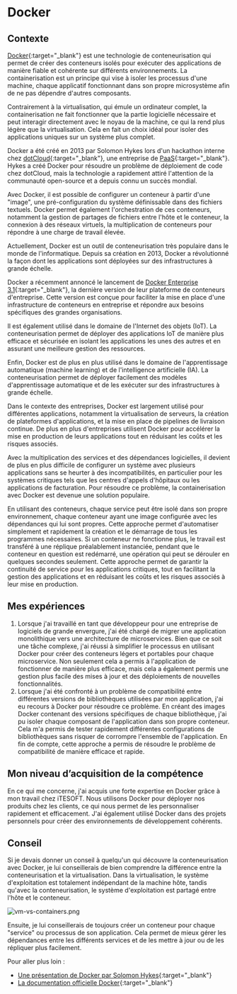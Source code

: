 # Docker

## Contexte

[Docker](https://www.docker.com/){:target="_blank"} est une technologie de conteneurisation qui permet de créer des
conteneurs isolés pour exécuter des applications de manière fiable et cohérente sur différents environnements. La
containerisation est un principe qui vise à isoler les processus d'une machine, chaque applicatif fonctionnant dans son
propre microsystème afin de ne pas dépendre d'autres composants.

Contrairement à la virtualisation, qui émule un ordinateur complet, la containerisation ne fait fonctionner que la
partie logicielle nécessaire et peut interagir directement avec le noyau de la machine, ce qui la rend plus légère que
la virtualisation. Cela en fait un choix idéal pour isoler des applications uniques sur un système plus complet.

Docker a été créé en 2013 par Solomon Hykes lors d'un hackathon interne
chez [dotCloud](https://www.docker.com/press-release/dotcloud-inc-now-docker-inc/){:target="_blank"}, une entreprise
de [PaaS](https://azure.microsoft.com/fr-ca/resources/cloud-computing-dictionary/what-is-paas){:target="_blank"}. Hykes
a créé Docker pour résoudre un problème de déploiement de code chez dotCloud, mais la technologie a rapidement attiré
l'attention de la communauté open-source et a depuis connu un succès mondial.

Avec Docker, il est possible de configurer un conteneur à partir d'une "image", une pré-configuration du système
définissable dans des fichiers textuels. Docker permet également l'orchestration de ces conteneurs, notamment la gestion
de partages de fichiers entre l'hôte et le conteneur, la connexion à des réseaux virtuels, la multiplication de
conteneurs pour répondre à une charge de travail élevée.

Actuellement, Docker est un outil de conteneurisation très populaire dans le monde de l'informatique. Depuis sa création
en 2013, Docker a révolutionné la façon dont les applications sont déployées sur des infrastructures à grande échelle.

Docker a récemment annoncé le lancement de [Docker Enterprise 3.1](https://www.docker.com/products/docker-enterprise){:target="_blank"},
la dernière version de leur plateforme de conteneurs d'entreprise. Cette version est conçue pour
faciliter la mise en place d'une infrastructure de conteneurs en entreprise et répondre aux besoins spécifiques des
grandes organisations.

Il est également utilisé dans le domaine de l'Internet des objets (IoT). La conteneurisation permet de déployer des
applications IoT de manière plus efficace et sécurisée en isolant les applications les unes des autres et en assurant
une meilleure gestion des ressources.

Enfin, Docker est de plus en plus utilisé dans le domaine de l'apprentissage automatique (machine learning) et de
l'intelligence artificielle (IA). La conteneurisation permet de déployer facilement des modèles d'apprentissage
automatique et de les exécuter sur des infrastructures à grande échelle.

Dans le contexte des entreprises, Docker est largement utilisé pour différentes applications, notamment la
virtualisation de serveurs, la création de plateformes d'applications, et la mise en place de pipelines de livraison
continue. De plus en plus d'entreprises utilisent Docker pour accélérer la mise en production de leurs applications tout
en réduisant les coûts et les risques associés.

Avec la multiplication des services et des dépendances logicielles, il devient de plus en plus difficile de configurer
un système avec plusieurs applications sans se heurter à des incompatibilités, en particulier pour les systèmes
critiques tels que les centres d'appels d'hôpitaux ou les applications de facturation. Pour résoudre ce problème, la
containerisation avec Docker est devenue une solution populaire.

En utilisant des conteneurs, chaque service peut être isolé dans son propre environnement, chaque conteneur ayant une
image configurée avec les dépendances qui lui sont propres. Cette approche permet d'automatiser simplement et rapidement
la création et le démarrage de tous les programmes nécessaires. Si un conteneur ne fonctionne plus, le travail est
transféré à une réplique préalablement instanciée, pendant que le conteneur en question est redémarré, une opération qui
peut se dérouler en quelques secondes seulement. Cette approche permet de garantir la continuité de service pour les
applications critiques, tout en facilitant la gestion des applications et en réduisant les coûts et les risques associés
à leur mise en production.

## Mes expériences

1. Lorsque j'ai travaillé en tant que développeur pour une entreprise de logiciels de grande envergure, j'ai été chargé
   de migrer une application monolithique vers une architecture de microservices. Bien que ce soit une tâche complexe,
   j'ai réussi à simplifier le processus en utilisant Docker pour créer des conteneurs légers et portables pour chaque
   microservice. Non seulement cela a permis à l'application de fonctionner de manière plus efficace, mais cela a
   également permis une gestion plus facile des mises à jour et des déploiements de nouvelles fonctionnalités.
2. Lorsque j'ai été confronté à un problème de compatibilité entre différentes versions de bibliothèques utilisées par
   mon application, j'ai eu recours à Docker pour résoudre ce problème. En créant des images Docker contenant des
   versions spécifiques de chaque bibliothèque, j'ai pu isoler chaque composant de l'application dans son propre
   conteneur. Cela m'a permis de tester rapidement différentes configurations de bibliothèques sans risquer de corrompre
   l'ensemble de l'application. En fin de compte, cette approche a permis de résoudre le problème de compatibilité de
   manière efficace et rapide.

## Mon niveau d’acquisition de la compétence

En ce qui me concerne, j'ai acquis une forte expertise en Docker grâce à mon travail chez iTESOFT. Nous utilisons Docker
pour déployer nos produits chez les clients, ce qui nous permet de les personnaliser rapidement et efficacement. J'ai
également utilisé Docker dans des projets personnels pour créer des environnements de développement cohérents.

## Conseil

Si je devais donner un conseil à quelqu'un qui découvre la conteneurisation avec Docker, je lui conseillerais de bien
comprendre la différence entre la conteneurisation et la virtualisation. Dans la virtualisation, le système
d'exploitation est totalement indépendant de la machine hôte, tandis qu'avec la conteneurisation, le système
d'exploitation est partagé entre l'hôte et le conteneur.

![vm-vs-containers.png](/portfolio/img/vm-vs-containers.png)

Ensuite, je lui conseillerais de toujours créer un conteneur pour chaque "service" ou processus de son application. Cela
permet de mieux gérer les dépendances entre les différents services et de les mettre à jour ou de les répliquer plus
facilement.

Pour aller plus loin :

- [Une présentation de Docker par Solomon Hykes](https://www.youtube.com/watch?v=Q5POuMHxW-0){:target="_blank"}
- [La documentation officielle Docker](https://docs.docker.com/){:target="_blank"}
